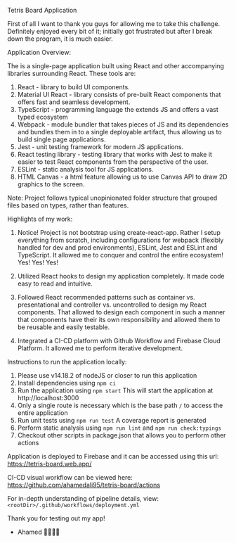 Tetris Board Application

First of all I want to thank you guys for allowing me to take this challenge. Definitely 
enjoyed every bit of it; initially got frustrated but after I break down the program, it is much easier.

Application Overview:

The is a single-page application built using React and other accompanying libraries surrounding
React. These tools are:

1. React - library to build UI components.
2. Material UI React - library consists of pre-built React components that offers fast and seamless development.
3. TypeScript - programming language the extends JS and offers a vast typed ecosystem
4. Webpack - module bundler that takes pieces of JS and its dependencies and bundles them in to a single deployable artifact, thus
 allowing us to build single page applications.
5. Jest - unit testing framework for modern JS applications.
6. React testing library - testing library that works with Jest to make it easier to test React components from the perspective of the user.
7. ESLint - static analysis tool for JS applications.
8. HTML Canvas - a html feature allowing us to use Canvas API to draw 2D graphics to the screen.

Note: Project follows typical unopinionated folder structure that grouped files based on types, rather than features.

Highlights of my work:

1. Notice! Project is not bootstrap using create-react-app. Rather I setup everything from scratch, including configurations for webpack
(flexibly handled for dev and prod environments), ESLint, Jest and ESLint and TypeScript. It allowed me to conquer and control the entire ecosystem! Yes! Yes! Yes!

2. Utilized React hooks to design my application completely. It made code easy to read and intuitive.

3. Followed React recommended patterns such as container vs. presentational and controller vs. uncontrolled to design my
React components. That allowed to design each component in such a manner that components have their its own responsibility
and allowed them to be reusable and easily testable.

4. Integrated a CI-CD platform with Github Workflow and Firebase Cloud Platform. It allowed me to perform iterative development.

Instructions to run the application locally:

1. Please use v14.18.2 of nodeJS or closer to run this application
2. Install dependencies using `npm ci`
3. Run the application using `npm start` This will start the application at http://localhost:3000
4. Only a single route is necessary which is the base path `/` to access the entire application
5. Run unit tests using `npm run test` A coverage report is generated
6. Perform static analysis using `npm run lint` and `npm run check:typings`
7. Checkout other scripts in package.json that allows you to perform other actions


Application is deployed to Firebase and it can be accessed using this url: https://tetris-board.web.app/

CI-CD visual workflow can be viewed here: https://github.com/ahamedali95/tetris-board/actions

For in-depth understanding of pipeline details, view: `<rootDir>/.github/workflows/deployment.yml`

Thank you for testing out my app!
- Ahamed
🌻🌻🌻🌻